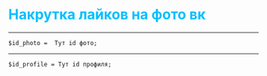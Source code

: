# <div style="color: #00bfff">Накрутка лайков на фото вк</div>
---
	$id_photo =  Тут id фото;
---
	$id_profile = Тут id профиля;
